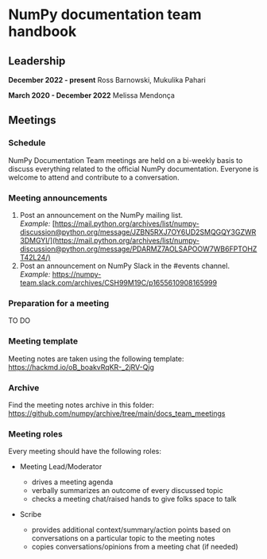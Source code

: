# NumPy documentation team handbook


## Leadership

**December 2022 - present**  Ross Barnowski, Mukulika Pahari

**March 2020 - December 2022** Melissa Mendonça

## Meetings


### **Schedule**

NumPy Documentation Team meetings are held on a bi-weekly basis to discuss
everything related to the official NumPy documentation. 
Everyone is welcome to attend and contribute to a conversation.

### **Meeting announcements**

1. Post an announcement on the NumPy mailing list.</br> 
*Example:* [https://mail.python.org/archives/list/numpy-discussion@python.org/message/JZBN5RXJ7OY6UD2SMQGQY3GZWR3DMGYI/](https://mail.python.org/archives/list/numpy-discussion@python.org/message/PDARMZ7AOLSAPOOW7WB6FPTOHZT42L24/)
2. Post an announcement on NumPy Slack in the #events channel.</br>
*Example:* https://numpy-team.slack.com/archives/CSH99M19C/p1655610908165999

### **Preparation for a meeting**

TO DO

### **Meeting template**

Meeting notes are taken using the following template: https://hackmd.io/oB_boakvRqKR-_2jRV-Qjg

### **Archive**

Find the meeting notes archive in this folder: https://github.com/numpy/archive/tree/main/docs_team_meetings

### **Meeting roles**

Every meeting should have the following roles:


- Meeting Lead/Moderator
  - drives a meeting agenda
  - verbally summarizes an outcome of every discussed topic
  - checks a meeting chat/raised hands to give folks space to talk

- Scribe
  - provides additional context/summary/action points based on conversations on a particular topic to the meeting notes
  - copies conversations/opinions from a meeting chat (if needed)





